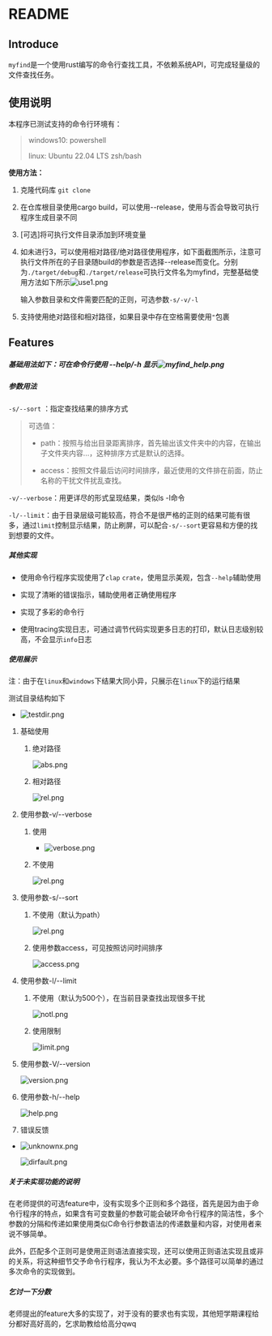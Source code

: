 # README

## Introduce

`myfind`是一个使用rust编写的命令行查找工具，不依赖系统API，可完成轻量级的文件查找任务。

## 使用说明

本程序已测试支持的命令行环境有：

> windows10: powershell
> 
> linux: Ubuntu 22.04 LTS zsh/bash

**使用方法：**

1. 克隆代码库 `git clone`

2. 在仓库根目录使用cargo build，可以使用--release，使用与否会导致可执行程序生成目录不同

3. [可选]将可执行文件目录添加到环境变量

4. 如未进行3，可以使用相对路径/绝对路径使用程序，如下面截图所示，注意可执行文件所在的子目录随build的参数是否选择--release而变化。分别为`./target/debug`和`./target/release`可执行文件名为myfind，完整基础使用方法如下所示![use1.png](https://img1.imgtp.com/2023/09/05/YpEc9hmN.png)
   
   输入参数目录和文件需要匹配的正则，可选参数`-s/-v/-l`

5. 支持使用绝对路径和相对路径，如果目录中存在空格需要使用`"`包裹

## Features

##### 基础用法如下：可在命令行使用 --help/-h 显示![myfind_help.png](https://img1.imgtp.com/2023/09/05/wbWLnwsC.png)

##### 参数用法

`-s/--sort` ：指定查找结果的排序方式

> 可选值：
> 
> - path：按照与给出目录距离排序，首先输出该文件夹中的内容，在输出子文件夹内容...，这种排序方式是默认的选择。
> 
> - access：按照文件最后访问时间排序，最近使用的文件排在前面，防止名称的干扰文件扰乱查找。

`-v/--verbose`：用更详尽的形式呈现结果，类似ls -l命令

`-l/--limit`：由于目录层级可能较高，符合不是很严格的正则的结果可能有很多，通过`limit`控制显示结果，防止刷屏，可以配合`-s/--sort`更容易和方便的找到想要的文件。

##### 其他实现

- 使用命令行程序实现使用了`clap` `crate`，使用显示美观，包含`--help`辅助使用

- 实现了清晰的错误指示，辅助使用者正确使用程序

- 实现了多彩的命令行

- 使用tracing实现日志，可通过调节代码实现更多日志的打印，默认日志级别较高，不会显示`info`日志

##### 使用展示

注：由于在`linux`和`windows`下结果大同小异，只展示在`linux`下的运行结果

测试目录结构如下

- <img title="" src="https://img1.imgtp.com/2023/09/05/zeXqcVMR.png" alt="testdir.png" data-align="inline">
1. 基础使用
   
   1. 绝对路径
      
      ![abs.png](https://img1.imgtp.com/2023/09/05/jvlkYFss.png)
   
   2. 相对路径
      
      ![rel.png](https://img1.imgtp.com/2023/09/05/XGZYxnfW.png)

2. 使用参数-v/--verbose
   
   1. 使用
      
      - ![verbose.png](https://img1.imgtp.com/2023/09/05/Vsm6oMwN.png)
   
   2. 不使用
      
      ![rel.png](https://img1.imgtp.com/2023/09/05/XGZYxnfW.png)

3. 使用参数-s/--sort
   
   1. 不使用（默认为path）
      
      ![rel.png](https://img1.imgtp.com/2023/09/05/XGZYxnfW.png)
   
   2. 使用参数access，可见按照访问时间排序
      
      ![access.png](https://img1.imgtp.com/2023/09/05/nqF9KH6U.png)

4. 使用参数-l/--limit
   
   1. 不使用（默认为500个），在当前目录查找出现很多干扰
      
      ![notl.png](https://img1.imgtp.com/2023/09/05/ebY4LdUF.png)
   
   2. 使用限制
      
      ![limit.png](https://img1.imgtp.com/2023/09/05/Bjm5qfnJ.png)

5. 使用参数-V/--version
   
   ![version.png](https://img1.imgtp.com/2023/09/05/uMuuy61g.png)

6. 使用参数-h/--help
   
   ![help.png](https://img1.imgtp.com/2023/09/05/6jkFpZ0k.png)

7. 错误反馈
- ![unknownx.png](https://img1.imgtp.com/2023/09/05/cxxY25qD.png)
  
  ![dirfault.png](https://img1.imgtp.com/2023/09/05/h4AdS7Jl.png)

##### 关于未实现功能的说明

在老师提供的可选feature中，没有实现多个正则和多个路径，首先是因为由于命令行程序的特点，如果含有可变数量的参数可能会破环命令行程序的简洁性，多个参数的分隔和传递如果使用类似C命令行参数语法的传递数量和内容，对使用者来说不够简单。

此外，匹配多个正则可是使用正则语法直接实现，还可以使用正则语法实现且或非的关系，将这种细节交予命令行程序，我认为不太必要。多个路径可以简单的通过多次命令的实现做到。

##### 乞讨一下分数

老师提出的feature大多的实现了，对于没有的要求也有实现，其他短学期课程给分都好高好高的，乞求助教给给高分qwq
